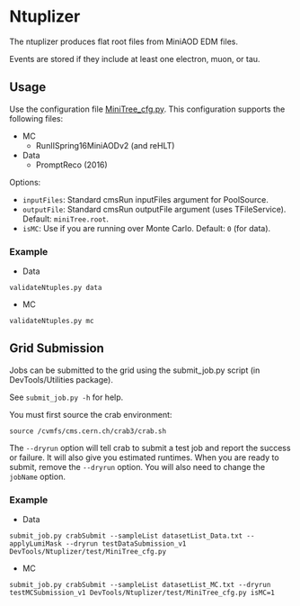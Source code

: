Ntuplizer
=========

The ntuplizer produces flat root files from MiniAOD EDM files.

Events are stored if they include at least one electron, muon, or tau.

Usage
-----

Use the configuration file [MiniTree_cfg.py](test/MiniTree_cfg.py).
This configuration supports the following files:
 * MC
   * RunIISpring16MiniAODv2 (and reHLT)
 * Data
   * PromptReco (2016)

Options:
 * `inputFiles`: Standard cmsRun inputFiles argument for PoolSource.
 * `outputFile`: Standard cmsRun outputFile argument (uses TFileService). Default: `miniTree.root`.
 * `isMC`: Use if you are running over Monte Carlo. Default: `0` (for data).

### Example

 * Data
```
validateNtuples.py data
```

 * MC
```
validateNtuples.py mc
```

Grid Submission
---------------

Jobs can be submitted to the grid using the submit_job.py script (in DevTools/Utilities package).

See `submit_job.py -h` for help.

You must first source the crab environment:

```
source /cvmfs/cms.cern.ch/crab3/crab.sh
```

The `--dryrun` option will tell crab to submit a test job and report the success or failure.
It will also give you estimated runtimes. When you are ready to submit, remove the `--dryrun` option.
You will also need to change the `jobName` option.

### Example

 * Data
```
submit_job.py crabSubmit --sampleList datasetList_Data.txt --applyLumiMask --dryrun testDataSubmission_v1 DevTools/Ntuplizer/test/MiniTree_cfg.py
```

 * MC
```
submit_job.py crabSubmit --sampleList datasetList_MC.txt --dryrun testMCSubmission_v1 DevTools/Ntuplizer/test/MiniTree_cfg.py isMC=1
```


